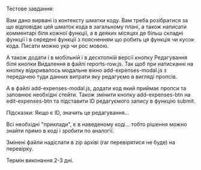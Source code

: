 Тестове завдання:

Вам дано вирвані із контексту шматки коду. Вам треба розібратися за що
відповідає цей шматок кода в загальному плані, а також написати комментарі біля
кожної функції, а в деяких місяцях де більш складні функції і в середені функції
з поясненням що робить ця функція чи кусок кода. Писати можно укр чи рос мовою.

А також додати і в мобільній і в десктопній версії кнопку Редагування біля
кнопки Видалення в файлі reports-row.js. Так щоб при натисканні на кнопку
відкривалось модальне вікно add-expenses-modal.js з передачею туди данних
витрати яку редагуємо в вигляді пропсів.

А в файлі add-expenses-modal.js, додати код який приймає пропси та заповнює
необхідні стейти. Також змінити кнопку add-expenses-btn на edit-expenses-btn та
підставити ID редагуємого запису в функцію submit.

Підсказки: Якщо є ID, значить це редагування...

Всі необхідні "приклади", є в наведеному коді... тобто рішення можно знайти
прямо в коді і зробити по аналогії.

Змінені файли надіслати в zip архіві (rar перевірятися не буде) на перевірку.

Термін виконання 2-3 дні.

